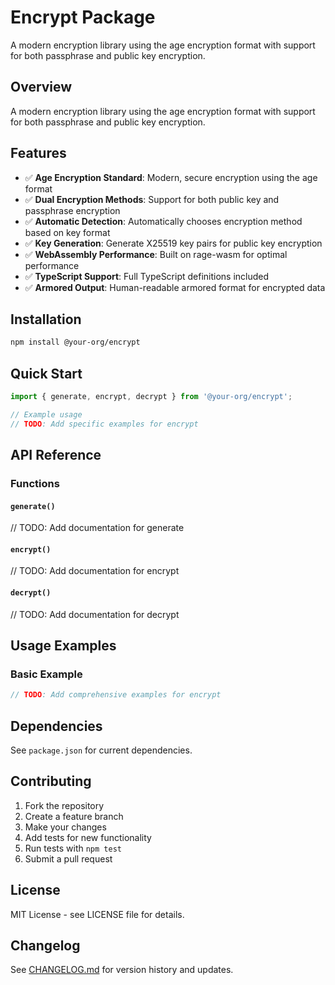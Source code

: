 # Encrypt Package

A modern encryption library using the age encryption format with support for both passphrase and public key encryption.

## Overview

A modern encryption library using the age encryption format with support for both passphrase and public key encryption.

## Features

- ✅ **Age Encryption Standard**:  Modern, secure encryption using the age format
- ✅ **Dual Encryption Methods**:  Support for both public key and passphrase encryption
- ✅ **Automatic Detection**:  Automatically chooses encryption method based on key format
- ✅ **Key Generation**:  Generate X25519 key pairs for public key encryption
- ✅ **WebAssembly Performance**:  Built on rage-wasm for optimal performance
- ✅ **TypeScript Support**:  Full TypeScript definitions included
- ✅ **Armored Output**:  Human-readable armored format for encrypted data

## Installation

```bash
npm install @your-org/encrypt
```

## Quick Start

```typescript
import { generate, encrypt, decrypt } from '@your-org/encrypt';

// Example usage
// TODO: Add specific examples for encrypt
```

## API Reference

### Functions

#### `generate()`
// TODO: Add documentation for generate

#### `encrypt()`
// TODO: Add documentation for encrypt

#### `decrypt()`
// TODO: Add documentation for decrypt



## Usage Examples

### Basic Example

```typescript
// TODO: Add comprehensive examples for encrypt
```

## Dependencies

See `package.json` for current dependencies.



## Contributing

1. Fork the repository
2. Create a feature branch
3. Make your changes
4. Add tests for new functionality
5. Run tests with `npm test`
6. Submit a pull request

## License

MIT License - see LICENSE file for details.

## Changelog

See [CHANGELOG.md](./CHANGELOG.md) for version history and updates.
